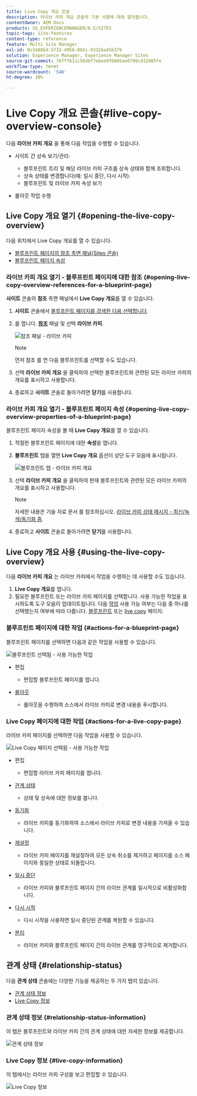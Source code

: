 ```yaml
---
title: Live Copy 개요 콘솔
description: 라이브 카피 개요 콘솔의 기본 사항에 대해 알아봅니다.
contentOwner: AEM Docs
products: SG_EXPERIENCEMANAGER/6.5/SITES
topic-tags: site-features
content-type: reference
feature: Multi Site Manager
exl-id: 0c3488bd-5f32-4956-882c-93326a45b379
solution: Experience Manager, Experience Manager Sites
source-git-commit: 76fffb11c56dbf7ebee9f6805ae0799cd32985fe
workflow-type: tm+mt
source-wordcount: '546'
ht-degree: 30%

---
```


# Live Copy 개요 콘솔{#live-copy-overview-console}

다음 **라이브 카피 개요** 을 통해 다음 작업을 수행할 수 있습니다.

* 사이트 간 상속 보기/관리:

   * 블루프린트 트리 및 해당 라이브 카피 구조를 상속 상태와 함께 조회합니다.
   * 상속 상태를 변경합니다(예: 일시 중단, 다시 시작).
   * 블루프린트 및 라이브 카피 속성 보기

* 롤아웃 작업 수행

## Live Copy 개요 열기 {#opening-the-live-copy-overview}

다음 위치에서 Live Copy 개요를 열 수 있습니다.

* [블루프린트 페이지의 참조 측면 패널(Sites 콘솔)](#opening-live-copy-overview-references-for-a-blueprint-page)
* [블루프린트 페이지 속성](#opening-live-copy-overview-properties-of-a-blueprint-page)

### 라이브 카피 개요 열기 - 블루프린트 페이지에 대한 참조 {#opening-live-copy-overview-references-for-a-blueprint-page}

**사이트** 콘솔의 **참조** 측면 패널에서 **Live Copy 개요**&#x200B;를 열 수 있습니다.

1. **사이트** 콘솔에서 [블루프린트 페이지를 검색한 다음 선택합니다](/help/sites-authoring/basic-handling.md#viewing-and-selecting-resources).
1. 를 엽니다. **[참조](/help/sites-authoring/basic-handling.md#references)** 패널 및 선택 **라이브 카피**.

   ![참조 패널 - 라이브 카피](assets/chlimage_1-359.png)

   >[!NOTE]
   >
   >먼저 참조 를 연 다음 블루프린트를 선택할 수도 있습니다.

1. 선택 **라이브 카피 개요** 을 클릭하여 선택한 블루프린트와 관련된 모든 라이브 카피의 개요를 표시하고 사용합니다.
1. 종료하고 **사이트** 콘솔로 돌아가려면 **닫기**&#x200B;를 사용합니다.

### 라이브 카피 개요 열기 - 블루프린트 페이지 속성 {#opening-live-copy-overview-properties-of-a-blueprint-page}

블루프린트 페이지 속성을 볼 때 **Live Copy 개요**&#x200B;를 열 수 있습니다.

1. 적절한 블루프린트 페이지에 대한 **속성**&#x200B;을 엽니다.
1. **블루프린트** 탭을 열면 **Live Copy 개요** 옵션이 상단 도구 모음에 표시됩니다.

   ![블루프린트 탭 - 라이브 카피 개요](assets/chlimage_1-360.png)

1. 선택 **라이브 카피 개요** 을 클릭하여 현재 블루프린트와 관련된 모든 라이브 카피의 개요를 표시하고 사용합니다.

   >[!NOTE]
   >
   >자세한 내용은 기술 자료 문서 를 참조하십시오. [라이브 카피 상태 메시지 - 최신/녹색/동기화 중](https://helpx.adobe.com/experience-manager/kb/livecopy-status-message---up-to-date-green-in-sync.html).

1. 종료하고 **사이트** 콘솔로 돌아가려면 **닫기**&#x200B;를 사용합니다.

## Live Copy 개요 사용 {#using-the-live-copy-overview}

다음 **라이브 카피 개요** 는 라이브 카피에서 작업을 수행하는 데 사용할 수도 있습니다.

1. **Live Copy 개요**&#x200B;를 엽니다.
1. 필요한 블루프린트 또는 라이브 카피 페이지를 선택합니다. 사용 가능한 작업을 표시하도록 도구 모음이 업데이트됩니다. 다음 [작업](/help/sites-administering/msm.md#terms-used) 사용 가능 여부는 다음 중 하나를 선택했는지 여부에 따라 다릅니다. [블루프린트](#actions-for-a-blueprint-page) 또는 [live copy](#actions-for-a-live-copy-page) 페이지:

### 블루프린트 페이지에 대한 작업 {#actions-for-a-blueprint-page}

블루프린트 페이지를 선택하면 다음과 같은 작업을 사용할 수 있습니다.

![블루프린트 선택됨 - 사용 가능한 작업](assets/chlimage_1-361.png)

* 편집

   * 편집할 블루프린트 페이지를 엽니다.

* [롤아웃](/help/sites-administering/msm.md#rollout-and-synchronize)

   * 롤아웃을 수행하여 소스에서 라이브 카피로 변경 내용을 푸시합니다.

### Live Copy 페이지에 대한 작업 {#actions-for-a-live-copy-page}

라이브 카피 페이지를 선택하면 다음 작업을 사용할 수 있습니다.

![Live Copy 페이지 선택됨 - 사용 가능한 작업](assets/chlimage_1-362.png)

* 편집

   * 편집할 라이브 카피 페이지를 엽니다.

* [관계 상태](#relationship-status)

   * 상태 및 상속에 대한 정보를 봅니다.

* [동기화](/help/sites-administering/msm.md#rollout-and-synchronize)

   * 라이브 카피를 동기화하여 소스에서 라이브 카피로 변경 내용을 가져올 수 있습니다.

* [재설정](/help/sites-administering/msm-livecopy.md#resetting-a-live-copy-page)

   * 라이브 카피 페이지를 재설정하여 모든 상속 취소를 제거하고 페이지를 소스 페이지와 동일한 상태로 되돌립니다.

* [일시 중단](/help/sites-administering/msm.md#suspending-and-cancelling-inheritance-and-synchronization)

   * 라이브 카피와 블루프린트 페이지 간의 라이브 관계를 일시적으로 비활성화합니다.

* [다시 시작](/help/sites-administering/msm-livecopy.md#resuming-inheritance-for-a-page)

   * 다시 시작을 사용하면 일시 중단된 관계를 복원할 수 있습니다.

* [분리](/help/sites-administering/msm.md#detaching-a-live-copy)

   * 라이브 카피와 블루프린트 페이지 간의 라이브 관계를 영구적으로 제거합니다.

## 관계 상태 {#relationship-status}

다음 **관계 상태** 콘솔에는 다양한 기능을 제공하는 두 가지 탭이 있습니다.

* [관계 상태 정보](#relationship-status-information)
* [Live Copy 정보](#live-copy-information)

### 관계 상태 정보 {#relationship-status-information}

이 탭은 블루프린트와 라이브 카피 간의 관계 상태에 대한 자세한 정보를 제공합니다.

![관계 상태 정보](assets/chlimage_1-363.png)

### Live Copy 정보 {#live-copy-information}

이 탭에서는 라이브 카피 구성을 보고 편집할 수 있습니다.

![Live Copy 정보](assets/chlimage_1-364.png)
